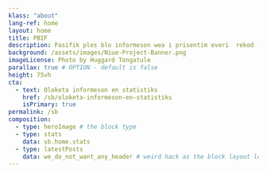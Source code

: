 ```yaml
---
klass: "about"
lang-ref: home
layout: home
title: PBIF
description: Pasifik ples blo informeson wea i prisentim everi  rekod (informeson en statistiks) blong  oloketa livin tings wea istap lo Pasifik an iu save findim long GBIF.
background: /assets/images/Niue-Project-Banner.png
imageLicense: Photo by Huggard Tongatule
parallax: true # OPTION - default is false
height: 75vh
cta:
  - text: Oloketa informeson en statistiks
    href: /sb/oloketa-informeson-en-statistiks
    isPrimary: true
permalink: /sb
composition:
  - type: heroImage # the block type
  - type: stats
    data: sb.home.stats
  - type: latestPosts
    data: we_do_not_want_any_header # weird hack as the block layout looks for a data element and falls back to the page if none is present
---
```


